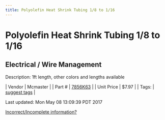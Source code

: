 ```yaml
---
title: Polyolefin Heat Shrink Tubing 1/8 to 1/16
---
```


# Polyolefin Heat Shrink Tubing 1/8 to 1/16
## Electrical / Wire Management
Description: 	1ft length, other colors and lengths available 

| Vendor | Mcmaster | 
| Part # | [7856K63](https://www.mcmaster.com/#7856K63) | 
| Unit Price | $7.97 | 
| Tags: | [suggest tags](https://docs.google.com/forms/d/e/1FAIpQLSeWyY8v3RgOty-MyWmh9U0iivNYN_molChYyS-0U-o-kOAv_g/viewform) | 

Last updated: Mon May 08 13:09:39 PDT 2017

 [Incorrect/Incomplete information?](https://docs.google.com/forms/d/e/1FAIpQLSeWyY8v3RgOty-MyWmh9U0iivNYN_molChYyS-0U-o-kOAv_g/viewform)